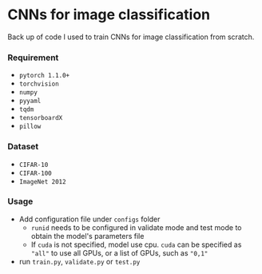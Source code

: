 # CNNs for image classification
Back up of code I used to train CNNs for image classification from scratch.

### Requirement
- `pytorch 1.1.0+`
- `torchvision`
- `numpy`
- `pyyaml`
- `tqdm`
- `tensorboardX`
- `pillow`

### Dataset
- `CIFAR-10`
- `CIFAR-100`
- `ImageNet 2012`

### Usage
- Add configuration file under `configs` folder
  - `runid` needs to be configured in validate mode and test mode to obtain the model's parameters file
  - If `cuda` is not specified, model use cpu. `cuda` can be specified as `"all"` to use all GPUs, or a list of GPUs, such as `"0,1"`
- run `train.py`, `validate.py` or `test.py`